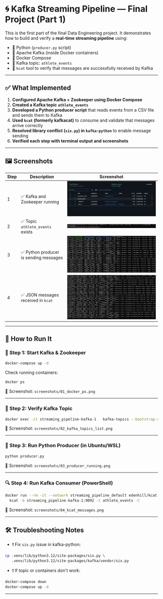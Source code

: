 # 🌀 Kafka Streaming Pipeline — Final Project (Part 1)

This is the first part of the final Data Engineering project. It demonstrates how to build and verify a **real-time streaming pipeline** using:

- 🐍 Python (`producer.py` script)
- 🐘 Apache Kafka (inside Docker containers)
- 🐳 Docker Compose
- 🔌 Kafka topic: `athlete_events`
- 👀 `kcat` tool to verify that messages are successfully received by Kafka

---

## ✅ What Implemented

1. **Configured Apache Kafka + Zookeeper using Docker Compose**
2. **Created a Kafka topic `athlete_events`**
3. **Developed a Python producer script** that reads events from a CSV file and sends them to Kafka
4. **Used `kcat` (formerly kafkacat)** to consume and validate that messages arrive correctly
5. **Resolved library conflict (`six.py`) in `kafka-python`** to enable message sending
6. **Verified each step with terminal output and screenshots**

---

## 🖼️ Screenshots

| Step | Description                            | Screenshot                                |
| ---- | -------------------------------------- | ----------------------------------------- |
| 1    | ✅ Kafka and Zookeeper running         | ![](screenshots/01_docker_ps.png)         |
| 2    | ✅ Topic `athlete_events` exists       | ![](screenshots/02_kafka_topics_list.png) |
| 3    | ✅ Python producer is sending messages | ![](screenshots/03_producer_running.png)  |
| 4    | ✅ JSON messages received in `kcat`    | ![](screenshots/04_kcat_messages.png)     |

---

## 🚀 How to Run It

### 🐳 Step 1: Start Kafka & Zookeeper

```bash
docker-compose up -d
```

Check running containers:

```bash
docker ps
```

📸 Screenshot: `screenshots/01_docker_ps.png`

---

### 📑 Step 2: Verify Kafka Topic

```bash
docker exec -it streaming_pipeline-kafka-1   kafka-topics --bootstrap-server localhost:9092 --list
```

📸 Screenshot: `screenshots/02_kafka_topics_list.png`

---

### 🐍 Step 3: Run Python Producer (in Ubuntu/WSL)

```bash
python producer.py
```

📸 Screenshot: `screenshots/03_producer_running.png`

---

### 🔍 Step 4: Run Kafka Consumer (PowerShell)

```bash
docker run --rm -it --network streaming_pipeline_default edenhill/kcat:1.7.0 \
  kcat -b streaming_pipeline-kafka-1:9092 -t athlete_events -C
```

📸 Screenshot: `screenshots/04_kcat_messages.png`

---

## 🛠️ Troubleshooting Notes

- ❗ Fix `six.py` issue in kafka-python:

```bash
cp .venv/lib/python3.12/site-packages/six.py \
   .venv/lib/python3.12/site-packages/kafka/vendor/six.py
```

- ❗ If topic or containers don't work:

```bash
docker-compose down
docker-compose up -d
```

---
